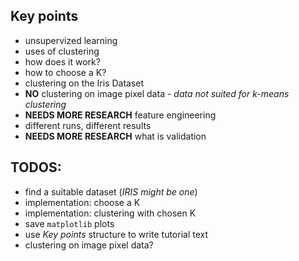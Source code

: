 ## Key points
- unsupervized learning
- uses of clustering
- how does it work?
- how to choose a K?
- clustering on the Iris Dataset
- **NO** clustering on image pixel data - *data not suited for k-means clustering*
- **NEEDS MORE RESEARCH** feature engineering
- different runs, different results
- **NEEDS MORE RESEARCH** what is validation

## TODOS:
- find a suitable dataset (*IRIS might be one*)
- implementation: choose a K
- implementation: clustering with chosen K
- save `matplotlib` plots
- use *Key points* structure to write tutorial text
- clustering on image pixel data?

